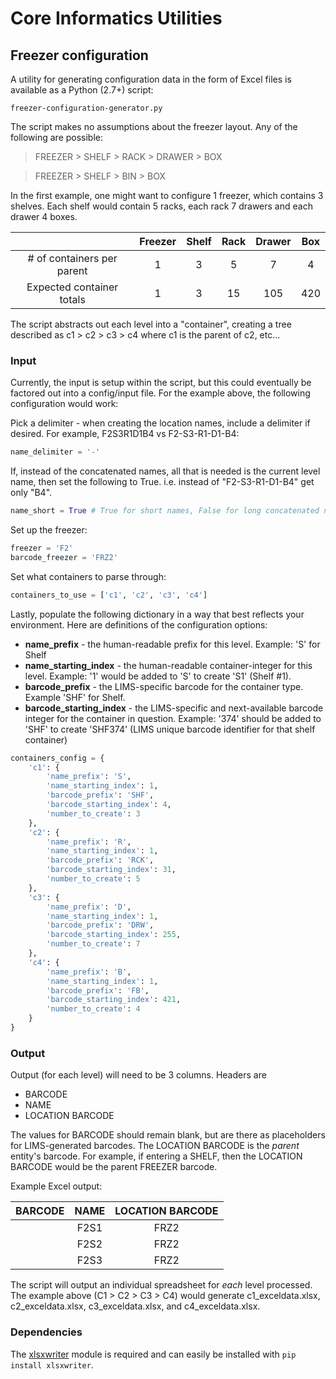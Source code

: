 # Core Informatics Utilities

## Freezer configuration
A utility for generating configuration data in the form of Excel files is available as a Python (2.7+) script:

`freezer-configuration-generator.py`

The script makes no assumptions about the freezer layout. Any of the following are possible:

> FREEZER > SHELF > RACK > DRAWER > BOX

> FREEZER > SHELF > BIN > BOX

In the first example, one might want to configure 1 freezer, which contains 3 shelves. Each shelf would contain 5 racks, each rack 7 drawers and each drawer 4 boxes.

| | Freezer | Shelf | Rack | Drawer | Box |
| :---: | :---: | :---: | :---: | :---: | :---: |
| # of containers per parent | 1 | 3 | 5 | 7 | 4 |
| Expected container totals | 1 | 3 | 15 |105 | 420 |

The script abstracts out each level into a "container", creating a tree described as c1 > c2 > c3 > c4 where c1 is the parent of c2, etc...
### Input
Currently, the input is setup within the script, but this could eventually be factored out into a config/input file. For the example above, the following configuration would work:

Pick a delimiter - when creating the location names, include a delimiter if desired. For example, F2S3R1D1B4 vs F2-S3-R1-D1-B4:
```python
name_delimiter = '-'
```

If, instead of the concatenated names, all that is needed is the current level name, then set the following to True. i.e. instead of "F2-S3-R1-D1-B4" get only "B4".

```python
name_short = True # True for short names, False for long concatenated names
```

Set up the freezer:
```python
freezer = 'F2'
barcode_freezer = 'FRZ2'
```

Set what containers to parse through:
```python
containers_to_use = ['c1', 'c2', 'c3', 'c4']
```

Lastly, populate the following dictionary in a way that best reflects your environment. Here are definitions of the configuration options:

* **name_prefix** - the human-readable prefix for this level. Example: 'S' for Shelf
* **name_starting_index** - the human-readable container-integer for this level. Example: '1' would be added to 'S' to create 'S1' (Shelf #1).
* **barcode_prefix** - the LIMS-specific barcode for the container type. Example 'SHF' for Shelf.
* **barcode_starting_index** - the LIMS-specific and next-available barcode integer for the container in question. Example: '374' should be added to 'SHF' to create 'SHF374' (LIMS unique barcode identifier for that shelf container)
```python
containers_config = {
    'c1': {
        'name_prefix': 'S',
        'name_starting_index': 1,
        'barcode_prefix': 'SHF',
        'barcode_starting_index': 4,
        'number_to_create': 3
    },
    'c2': {
        'name_prefix': 'R',
        'name_starting_index': 1,
        'barcode_prefix': 'RCK',
        'barcode_starting_index': 31,
        'number_to_create': 5
    },
    'c3': {
        'name_prefix': 'D',
        'name_starting_index': 1,
        'barcode_prefix': 'DRW',
        'barcode_starting_index': 255,
        'number_to_create': 7
    },
    'c4': {
        'name_prefix': 'B',
        'name_starting_index': 1,
        'barcode_prefix': 'FB',
        'barcode_starting_index': 421,
        'number_to_create': 4
    }
}
```

### Output
Output (for each level) will need to be 3 columns. Headers are
 - BARCODE
 - NAME
 - LOCATION BARCODE

The values for BARCODE should remain blank, but are there as placeholders for LIMS-generated barcodes. The LOCATION BARCODE is the *parent* entity's barcode. For example, if entering a SHELF, then the LOCATION BARCODE would be
the parent FREEZER barcode.

Example Excel output:

| BARCODE | NAME | LOCATION BARCODE |
| --- | :---: | :---: |
|  | F2S1 | FRZ2 |
|  | F2S2 | FRZ2 |
|  | F2S3 | FRZ2 |

The script will output an individual spreadsheet for *each* level processed. The example above (C1 > C2 > C3 > C4) would generate c1_exceldata.xlsx, c2_exceldata.xlsx, c3_exceldata.xlsx, and c4_exceldata.xlsx.

### Dependencies
The [xlsxwriter](https://github.com/jmcnamara/XlsxWriter) module is required and can easily be installed with
`pip install xlsxwriter`.
